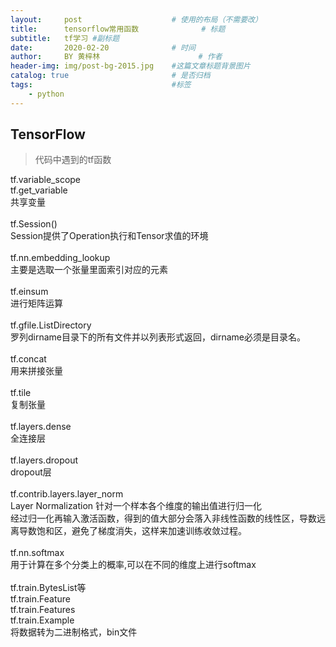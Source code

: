 ```yaml
---
layout:     post   				    # 使用的布局（不需要改）
title:      tensorflow常用函数 				# 标题 
subtitle:   tf学习 #副标题
date:       2020-02-20 				# 时间
author:     BY 黄梓林						# 作者
header-img: img/post-bg-2015.jpg 	#这篇文章标题背景图片
catalog: true 						# 是否归档
tags:								#标签
    - python
---
```


## TensorFlow
>代码中遇到的tf函数


tf.variable_scope<br>
tf.get_variable<br>
共享变量<br>
<br>
tf.Session()<br>
Session提供了Operation执行和Tensor求值的环境<br>
<br>
tf.nn.embedding_lookup<br>
主要是选取一个张量里面索引对应的元素<br>
<br>
tf.einsum<br>
进行矩阵运算<br>
<br>
tf.gfile.ListDirectory<br>
罗列dirname目录下的所有文件并以列表形式返回，dirname必须是目录名。<br>
<br>
tf.concat<br>
用来拼接张量<br>
<br>
tf.tile<br>
复制张量<br>
<br>
tf.layers.dense<br>
全连接层<br>
<br>
tf.layers.dropout<br>
dropout层<br>
<br>
tf.contrib.layers.layer_norm<br>
Layer Normalization 针对一个样本各个维度的输出值进行归一化<br>
经过归一化再输入激活函数，得到的值大部分会落入非线性函数的线性区，导数远离导数饱和区，避免了梯度消失，这样来加速训练收敛过程。<br>
<br>
tf.nn.softmax<br>
用于计算在多个分类上的概率,可以在不同的维度上进行softmax<br>
<br>
tf.train.BytesList等<br>
tf.train.Feature<br>
tf.train.Features<br>
tf.train.Example<br>
将数据转为二进制格式，bin文件<br>
<br>
